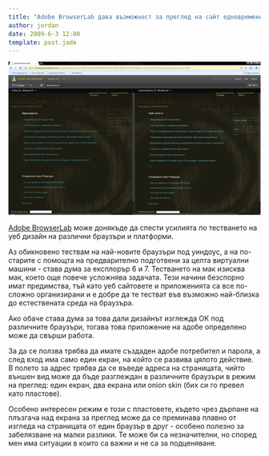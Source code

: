 ```yaml
---
title: "Adobe BrowserLab дава възможност за преглед на сайт едновременно в различни браузъри"
author: jordan
date: 2009-6-3 12:00
template: post.jade
---
```


![](jd_browserlab.png)

[Adobe BrowserLab](http://browserlab.adobe.com/) може донякъде да спести
усилията по тестването на уеб дизайн на различни браузъри и платформи.

Аз обикновено тествам на най-новите браузъри под уиндоус, а на
по-старите с помощта на предварително подготвени за целта виртуални
машини - става дума за експлорър 6 и 7. Тестването на мак изисква мак,
което още повече усложнява задачата. Тези начини безспорно имат
предимства, тъй като уеб сайтовете и приложенията са все по-сложно
организирани и е добре да те тестват във възможно най-близка до
естествената среда на браузъра.

Ако обаче става дума за това дали дизайнът изглежда ОК под различните
браузъри, тогава това приложение на адобе определено може да свърши
работа.

За да се ползва трябва да имате създаден адобе потребител и парола, а
след вход има само един екран, на който се развива цялото действие.
В полето за адрес трябва да се въведе адреса на страницата, чийто външен
вид може да бъде разглеждан в различните браузъри в режим на преглед:
един екран, два екрана или onion skin (бих си го превел като пластове).

Особено интересен режим е този с пластовете, където чрез дърпане на
плъзгача над екрана за преглед може да се преминава плавно от изгледа на
страницата от един браузър в друг - особено полезно за забелязване на
малки разлики. Те може би са незначителни, но според мен има ситуации в
които са важни и не са за подценяване.
